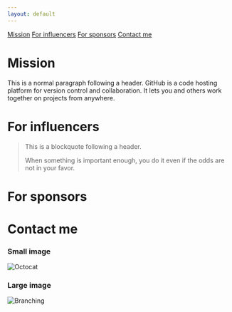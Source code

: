 ```yaml
---
layout: default
---
```


[Mission](./another-page.html) [For influencers](./another-page.html) [For sponsors](./another-page.html) [Contact me](./another-page.html) 



# Mission

This is a normal paragraph following a header. GitHub is a code hosting platform for version control and collaboration. It lets you and others work together on projects from anywhere.

# For influencers

> This is a blockquote following a header.
>
> When something is important enough, you do it even if the odds are not in your favor.

# For sponsors


# Contact me



### Small image

![Octocat](https://assets-cdn.github.com/images/icons/emoji/octocat.png)

### Large image

![Branching](https://guides.github.com/activities/hello-world/branching.png)


